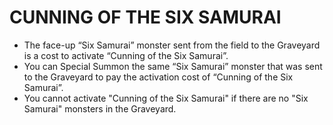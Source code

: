 # CUNNING OF THE SIX SAMURAI

*   The face-up “Six Samurai” monster sent from the field to the Graveyard is a cost to activate “Cunning of the Six Samurai”.
*   You can Special Summon the same “Six Samurai” monster that was sent to the Graveyard to pay the activation cost of “Cunning of the Six Samurai”.
*   You cannot activate "Cunning of the Six Samurai" if there are no "Six Samurai" monsters in the Graveyard.
